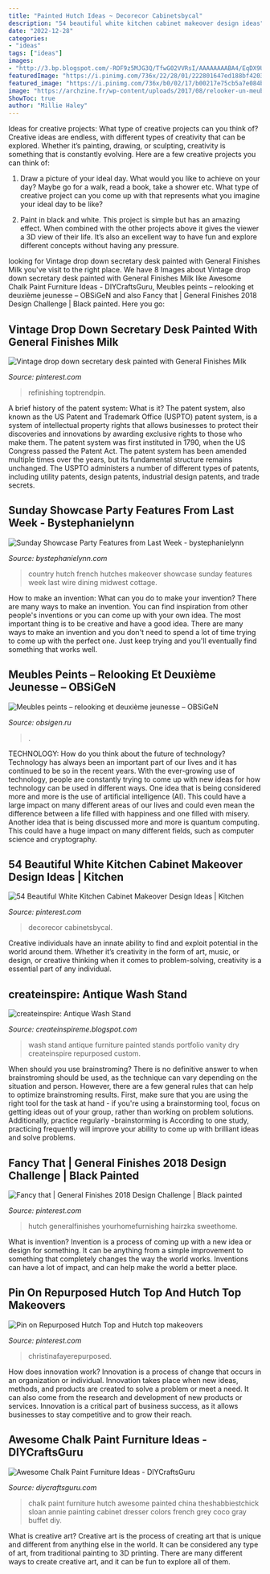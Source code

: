 ```yaml
---
title: "Painted Hutch Ideas ~ Decorecor Cabinetsbycal"
description: "54 beautiful white kitchen cabinet makeover design ideas"
date: "2022-12-28"
categories:
- "ideas"
tags: ["ideas"]
images:
- "http://3.bp.blogspot.com/-ROF9z5MJG3Q/TfwG02VVRsI/AAAAAAAABA4/EqDX9Uu_2pc/s1600/French+Country+Yellow+Hutch+007.JPG"
featuredImage: "https://i.pinimg.com/736x/22/28/01/222801647ed188bf4203c214849926de.jpg"
featured_image: "https://i.pinimg.com/736x/b0/02/17/b00217e75cb5a7e084b0907ad410db67.jpg"
image: "https://archzine.fr/wp-content/uploads/2017/08/relooker-un-meuble-ancien-repeindre-des-meubles-vieille-commode-vieux-peinture-tableau.jpg"
ShowToc: true
author: "Millie Haley"
---
```



Ideas for creative projects: What type of creative projects can you think of?
Creative ideas are endless, with different types of creativity that can be explored. Whether it’s painting, drawing, or sculpting, creativity is something that is constantly evolving. Here are a few creative projects you can think of:
1) Draw a picture of your ideal day. What would you like to achieve on your day? Maybe go for a walk, read a book, take a shower etc. What type of creative project can you come up with that represents what you imagine your ideal day to be like?

2) Paint in black and white. This project is simple but has an amazing effect. When combined with the other projects above it gives the viewer a 3D view of their life. It’s also an excellent way to have fun and explore different concepts without having any pressure.

	

		
looking for Vintage drop down secretary desk painted with General Finishes Milk you've visit to the right place. We have 8 Images about Vintage drop down secretary desk painted with General Finishes Milk like Awesome Chalk Paint Furniture Ideas - DIYCraftsGuru, Meubles peints – relooking et deuxième jeunesse – OBSiGeN and also Fancy that | General Finishes 2018 Design Challenge | Black painted. Here you go:
		
    
## Vintage Drop Down Secretary Desk Painted With General Finishes Milk

<img loading=lazy src="https://i.pinimg.com/736x/9a/6f/dd/9a6fdd664aab225fc445fa1f2ca1e0cc.jpg" onerror="this.onerror=null;this.src='https://tse3.mm.bing.net/th?id=OIP.I9xyRge9p5fKJ84Z8vcnXgHaLH&amp;pid=15.1';" alt="Vintage drop down secretary desk painted with General Finishes Milk">

_Source: pinterest.com_

>refinishing toptrendpin. 

	

A brief history of the patent system: What is it?
The patent system, also known as the US Patent and Trademark Office (USPTO) patent system, is a system of intellectual property rights that allows businesses to protect their discoveries and innovations by awarding exclusive rights to those who make them. The patent system was first instituted in 1790, when the US Congress passed the Patent Act. The patent system has been amended multiple times over the years, but its fundamental structure remains unchanged. The USPTO administers a number of different types of patents, including utility patents, design patents, industrial design patents, and trade secrets.

    
## Sunday Showcase Party Features From Last Week - Bystephanielynn

<img loading=lazy src="http://3.bp.blogspot.com/-ROF9z5MJG3Q/TfwG02VVRsI/AAAAAAAABA4/EqDX9Uu_2pc/s1600/French+Country+Yellow+Hutch+007.JPG" onerror="this.onerror=null;this.src='https://tse4.mm.bing.net/th?id=OIP.HfhbU4JaJlGtdFt_nR3snwHaLG&amp;pid=15.1';" alt="Sunday Showcase Party Features from Last Week - bystephanielynn">

_Source: bystephanielynn.com_

>country hutch french hutches makeover showcase sunday features week last wire dining midwest cottage. 

	

How to make an invention: What can you do to make your invention?
There are many ways to make an invention. You can find inspiration from other people's inventions or you can come up with your own idea. The most important thing is to be creative and have a good idea. There are many ways to make an invention and you don't need to spend a lot of time trying to come up with the perfect one. Just keep trying and you'll eventually find something that works well.

    
## Meubles Peints – Relooking Et Deuxième Jeunesse – OBSiGeN

<img loading=lazy src="https://archzine.fr/wp-content/uploads/2017/08/relooker-un-meuble-ancien-repeindre-des-meubles-vieille-commode-vieux-peinture-tableau.jpg" onerror="this.onerror=null;this.src='https://tse4.mm.bing.net/th?id=OIP.uu61HyOse6Qwx_6uzCSNPQHaLN&amp;pid=15.1';" alt="Meubles peints – relooking et deuxième jeunesse – OBSiGeN">

_Source: obsigen.ru_

>. 

	

TECHNOLOGY: How do you think about the future of technology?
Technology has always been an important part of our lives and it has continued to be so in the recent years. With the ever-growing use of technology, people are constantly trying to come up with new ideas for how technology can be used in different ways. One idea that is being considered more and more is the use of artificial intelligence (AI). This could have a large impact on many different areas of our lives and could even mean the difference between a life filled with happiness and one filled with misery. Another idea that is being discussed more and more is quantum computing. This could have a huge impact on many different fields, such as computer science and cryptography.

    
## 54 Beautiful White Kitchen Cabinet Makeover Design Ideas | Kitchen

<img loading=lazy src="https://i.pinimg.com/736x/b0/02/17/b00217e75cb5a7e084b0907ad410db67.jpg" onerror="this.onerror=null;this.src='https://tse3.mm.bing.net/th?id=OIP.E8A-LQYx1DrPZxMcw-7QpAHaHa&amp;pid=15.1';" alt="54 Beautiful White Kitchen Cabinet Makeover Design Ideas | Kitchen">

_Source: pinterest.com_

>decorecor cabinetsbycal. 

	

Creative individuals have an innate ability to find and exploit potential in the world around them. Whether it’s creativity in the form of art, music, or design, or creative thinking when it comes to problem-solving, creativity is a essential part of any individual.

    
## createinspire: Antique Wash Stand

<img loading=lazy src="http://2.bp.blogspot.com/-SfpE9PaU6vw/VYRU5HB6cuI/AAAAAAAAOK4/jsV5l-ycGuU/s1600/DSC04702.JPG" onerror="this.onerror=null;this.src='https://tse1.mm.bing.net/th?id=OIP.Evs7wbVXPF-O__7zqkwrwQHaKU&amp;pid=15.1';" alt="createinspire: Antique Wash Stand">

_Source: createinspireme.blogspot.com_

>wash stand antique furniture painted stands portfolio vanity dry createinspire repurposed custom. 

	

When should you use brainstroming?
There is no definitive answer to when brainstroming should be used, as the technique can vary depending on the situation and person. However, there are a few general rules that can help to optimize brainstroming results. First, make sure that you are using the right tool for the task at hand - if you're using a brainstorming tool, focus on getting ideas out of your group, rather than working on problem solutions. Additionally, practice regularly -brainstorming is According to one study, practicing frequently will improve your ability to come up with brilliant ideas and solve problems.

    
## Fancy That | General Finishes 2018 Design Challenge | Black Painted

<img loading=lazy src="https://i.pinimg.com/736x/b5/88/03/b58803e2bb4a1e4cba8de7980a035836.jpg" onerror="this.onerror=null;this.src='https://tse4.mm.bing.net/th?id=OIP.1UPpnkgJ-YtHULlPGQGcbwHaJ3&amp;pid=15.1';" alt="Fancy that | General Finishes 2018 Design Challenge | Black painted">

_Source: pinterest.com_

>hutch generalfinishes yourhomefurnishing hairzka sweethome. 

	

What is invention?
Invention is a process of coming up with a new idea or design for something. It can be anything from a simple improvement to something that completely changes the way the world works. Inventions can have a lot of impact, and can help make the world a better place.

    
## Pin On Repurposed Hutch Top And Hutch Top Makeovers

<img loading=lazy src="https://i.pinimg.com/736x/22/28/01/222801647ed188bf4203c214849926de.jpg" onerror="this.onerror=null;this.src='https://tse2.mm.bing.net/th?id=OIP.B6Ni8Dlnfx2u5LNICBbhiAHaM9&amp;pid=15.1';" alt="Pin on Repurposed Hutch Top and Hutch top makeovers">

_Source: pinterest.com_

>christinafayerepurposed. 

	

How does innovation work?
Innovation is a process of change that occurs in an organization or individual. Innovation takes place when new ideas, methods, and products are created to solve a problem or meet a need. It can also come from the research and development of new products or services. Innovation is a critical part of business success, as it allows businesses to stay competitive and to grow their reach.

    
## Awesome Chalk Paint Furniture Ideas - DIYCraftsGuru

<img loading=lazy src="http://www.diycraftsguru.com/wp-content/uploads/2016/03/21-Incredible-Chalk-Paint.jpg" onerror="this.onerror=null;this.src='https://tse2.mm.bing.net/th?id=OIP.E2omRSud78IXXA9wr9YbvQHaMJ&amp;pid=15.1';" alt="Awesome Chalk Paint Furniture Ideas - DIYCraftsGuru">

_Source: diycraftsguru.com_

>chalk paint furniture hutch awesome painted china theshabbiestchick sloan annie painting cabinet dresser colors french grey coco gray buffet diy. 

	

What is creative art?
Creative art is the process of creating art that is unique and different from anything else in the world. It can be considered any type of art, from traditional painting to 3D printing. There are many different ways to create creative art, and it can be fun to explore all of them.


